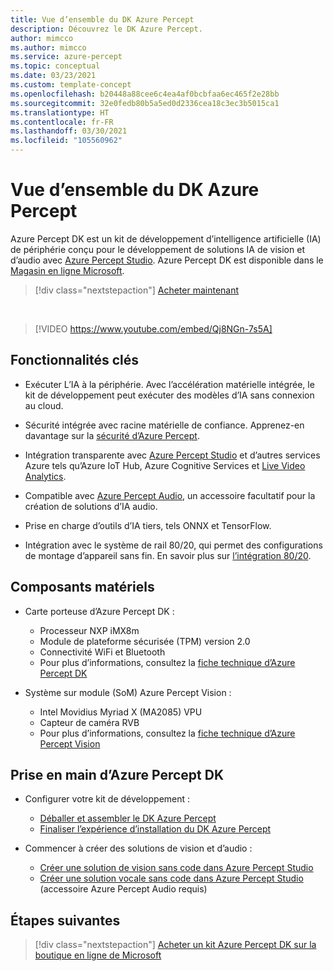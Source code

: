 ```yaml
---
title: Vue d’ensemble du DK Azure Percept
description: Découvrez le DK Azure Percept.
author: mimcco
ms.author: mimcco
ms.service: azure-percept
ms.topic: conceptual
ms.date: 03/23/2021
ms.custom: template-concept
ms.openlocfilehash: b20448a88cee6c4ea4af0bcbfaa6ec465f2e28bb
ms.sourcegitcommit: 32e0fedb80b5a5ed0d2336cea18c3ec3b5015ca1
ms.translationtype: HT
ms.contentlocale: fr-FR
ms.lasthandoff: 03/30/2021
ms.locfileid: "105560962"
---
```

# <a name="azure-percept-dk-overview"></a>Vue d’ensemble du DK Azure Percept

Azure Percept DK est un kit de développement d’intelligence artificielle (IA) de périphérie conçu pour le développement de solutions IA de vision et d’audio avec [Azure Percept Studio](./overview-azure-percept-studio.md). Azure Percept DK est disponible dans le [Magasin en ligne Microsoft](https://go.microsoft.com/fwlink/p/?LinkId=2155270).

> [!div class="nextstepaction"]
> [Acheter maintenant](https://go.microsoft.com/fwlink/p/?LinkId=2155270)

</br>

> [!VIDEO https://www.youtube.com/embed/Qj8NGn-7s5A]

## <a name="key-features"></a>Fonctionnalités clés

- Exécuter L’IA à la périphérie. Avec l’accélération matérielle intégrée, le kit de développement peut exécuter des modèles d’IA sans connexion au cloud.

- Sécurité intégrée avec racine matérielle de confiance. Apprenez-en davantage sur la [sécurité d’Azure Percept](./overview-percept-security.md).

- Intégration transparente avec [Azure Percept Studio](https://go.microsoft.com/fwlink/?linkid=2135819) et d’autres services Azure tels qu’Azure IoT Hub, Azure Cognitive Services et [Live Video Analytics](https://docs.microsoft.com/azure/media-services/live-video-analytics-edge/overview).

- Compatible avec [Azure Percept Audio](./overview-azure-percept-audio.md), un accessoire facultatif pour la création de solutions d’IA audio.

- Prise en charge d’outils d’IA tiers, tels ONNX et TensorFlow.

- Intégration avec le système de rail 80/20, qui permet des configurations de montage d’appareil sans fin. En savoir plus sur [l’intégration 80/20](./overview-8020-integration.md).

## <a name="hardware-components"></a>Composants matériels

- Carte porteuse d’Azure Percept DK :
    - Processeur NXP iMX8m
    - Module de plateforme sécurisée (TPM) version 2.0
    - Connectivité WiFi et Bluetooth
    - Pour plus d’informations, consultez la [fiche technique d’Azure Percept DK](./azure-percept-dk-datasheet.md)

- Système sur module (SoM) Azure Percept Vision :
    - Intel Movidius Myriad X (MA2085) VPU
    - Capteur de caméra RVB
    - Pour plus d’informations, consultez la [fiche technique d’Azure Percept Vision](./azure-percept-vision-datasheet.md)

## <a name="getting-started-with-azure-percept-dk"></a>Prise en main d’Azure Percept DK

- Configurer votre kit de développement :
    - [Déballer et assembler le DK Azure Percept](./quickstart-percept-dk-unboxing.md)
    - [Finaliser l’expérience d’installation du DK Azure Percept](./quickstart-percept-dk-set-up.md)

- Commencer à créer des solutions de vision et d’audio :
    - [Créer une solution de vision sans code dans Azure Percept Studio](./tutorial-nocode-vision.md)
    - [Créer une solution vocale sans code dans Azure Percept Studio](./tutorial-no-code-speech.md) (accessoire Azure Percept Audio requis)

## <a name="next-steps"></a>Étapes suivantes

> [!div class="nextstepaction"]
> [Acheter un kit Azure Percept DK sur la boutique en ligne de Microsoft](https://go.microsoft.com/fwlink/p/?LinkId=2155270)
